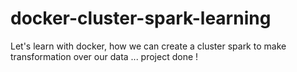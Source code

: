 # docker-cluster-spark-learning

Let's learn with docker, how we can create a cluster spark to make transformation over our data ...
project done !